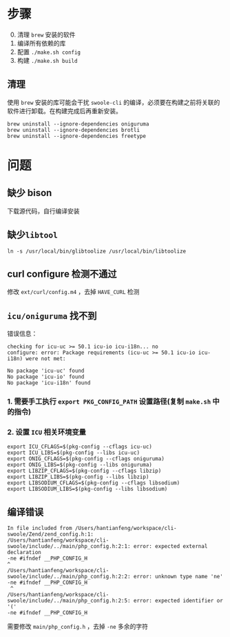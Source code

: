 # 步骤
0. 清理 `brew` 安装的软件
1. 编译所有依赖的库
2. 配置 `./make.sh config`
3. 构建 `./make.sh build`


## 清理
使用 `brew` 安装的库可能会干扰 `swoole-cli` 的编译，必须要在构建之前将关联的软件进行卸载。在构建完成后再重新安装。

```shell
brew uninstall --ignore-dependencies oniguruma
brew uninstall --ignore-dependencies brotli
brew uninstall --ignore-dependencies freetype
```

# 问题

## 缺少 bison
下载源代码，自行编译安装

## 缺少`libtool`
```shell
ln -s /usr/local/bin/glibtoolize /usr/local/bin/libtoolize
```


## curl configure 检测不通过
修改 `ext/curl/config.m4` ，去掉 `HAVE_CURL` 检测

## `icu/oniguruma` 找不到

错误信息：
```
checking for icu-uc >= 50.1 icu-io icu-i18n... no
configure: error: Package requirements (icu-uc >= 50.1 icu-io icu-i18n) were not met:

No package 'icu-uc' found
No package 'icu-io' found
No package 'icu-i18n' found
```

### 1. 需要手工执行 `export PKG_CONFIG_PATH` 设置路径(复制 `make.sh` 中的指令)
### 2. 设置 `ICU` 相关环境变量

```shell
export ICU_CFLAGS=$(pkg-config --cflags icu-uc)
export ICU_LIBS=$(pkg-config --libs icu-uc)
export ONIG_CFLAGS=$(pkg-config --cflags oniguruma)
export ONIG_LIBS=$(pkg-config --libs oniguruma)
export LIBZIP_CFLAGS=$(pkg-config --cflags libzip)
export LIBZIP_LIBS=$(pkg-config --libs libzip)
export LIBSODIUM_CFLAGS=$(pkg-config --cflags libsodium)
export LIBSODIUM_LIBS=$(pkg-config --libs libsodium)
```

## 编译错误
```
In file included from /Users/hantianfeng/workspace/cli-swoole/Zend/zend_config.h:1:
/Users/hantianfeng/workspace/cli-swoole/include/../main/php_config.h:2:1: error: expected external declaration
-ne #ifndef __PHP_CONFIG_H
^
/Users/hantianfeng/workspace/cli-swoole/include/../main/php_config.h:2:2: error: unknown type name 'ne'
-ne #ifndef __PHP_CONFIG_H
 ^
/Users/hantianfeng/workspace/cli-swoole/include/../main/php_config.h:2:5: error: expected identifier or '('
-ne #ifndef __PHP_CONFIG_H
```

需要修改 `main/php_config.h` ，去掉 `-ne` 多余的字符

